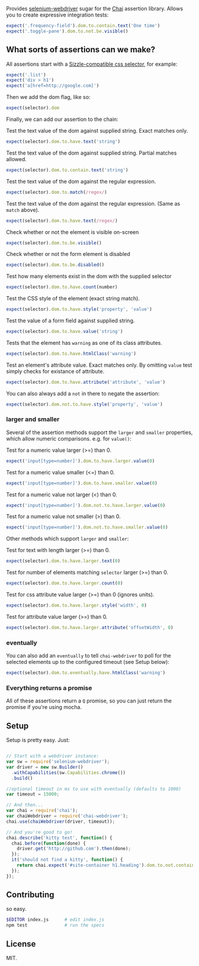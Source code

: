 Provides [selenium-webdriver](https://npmjs.org/package/selenium-webdriver) sugar for the [Chai](http://chaijs.com/) assertion library. Allows you to create expressive integration tests:

```javascript
expect('.frequency-field').dom.to.contain.text('One time')
expect('.toggle-pane').dom.to.not.be.visible()
```

## What sorts of assertions can we make?

All assertions start with a [Sizzle-compatible css selector](http://sizzlejs.com/), for example:

```javascript
expect('.list')
expect('div > h1')
expect('a[href=http://google.com]')
```

Then we add the dom flag, like so:

```javascript
expect(selector).dom
```

Finally, we can add our assertion to the chain:

Test the text value of the dom against supplied string. Exact matches only.
```javascript
expect(selector).dom.to.have.text('string')
```

Test the text value of the dom against supplied string. Partial matches allowed.
```javascript
expect(selector).dom.to.contain.text('string')
```

Test the text value of the dom against the regular expression.
```javascript
expect(selector).dom.to.match(/regex/)
```

Test the text value of the dom against the regular expression. (Same as `match` above).
```javascript
expect(selector).dom.to.have.text(/regex/)
```

Check whether or not the element is visible on-screen
```javascript
expect(selector).dom.to.be.visible()
```

Check whether or not the form element is disabled
```javascript
expect(selector).dom.to.be.disabled()
```

Test how many elements exist in the dom with the supplied selector
```javascript
expect(selector).dom.to.have.count(number)
```

Test the CSS style of the element (exact string match).
```javascript
expect(selector).dom.to.have.style('property', 'value')
```

Test the value of a form field against supplied string.
```javascript
expect(selector).dom.to.have.value('string')
```

Tests that the element has `warning` as one of its class attributes.
```javascript
expect(selector).dom.to.have.htmlClass('warning')
```

Test an element's attribute value. Exact matches only. By omitting `value` test simply checks for existance of attribute.
```javascript
expect(selector).dom.to.have.attribute('attribute', 'value')
```

You can also always add a `not` in there to negate the assertion:

```javascript
expect(selector).dom.not.to.have.style('property', 'value')
```


### larger and smaller

Several of the assertion methods support the `larger` and `smaller` properties, which allow numeric comparisons. e.g. for `value()`:

Test for a numeric value larger (>=) than 0.
```javascript
expect('input[type=number]').dom.to.have.larger.value(0)
```

Test for a numeric value smaller (<=) than 0.
```javascript
expect('input[type=number]').dom.to.have.smaller.value(0)
```

Test for a numeric value not larger (<) than 0.
```javascript
expect('input[type=number]').dom.not.to.have.larger.value(0)
```

Test for a numeric value not smaller (>) than 0.
```javascript
expect('input[type=number]').dom.not.to.have.smaller.value(0)
```

Other methods which support `larger` and `smaller`:

Test for text with length larger (>=) than 0.
```javascript
expect(selector).dom.to.have.larger.text(0)
```

Test for number of elements matching `selector` larger (>=) than 0.
```javascript
expect(selector).dom.to.have.larger.count(0)
```

Test for css attribute value larger (>=) than 0 (ignores units).
```javascript
expect(selector).dom.to.have.larger.style('width', 0)
```

Test for attribute value larger (>=) than 0.
```javascript
expect(selector).dom.to.have.larger.attribute('offsetWidth', 0)
```


### eventually

You can also add an `eventually` to tell `chai-webdriver` to poll for the selected elements up to the configured timeout (see Setup below):

```javascript
expect(selector).dom.to.eventually.have.htmlClass('warning')
```


### Everything returns a promise

All of these assertions return a `Q` promise, so you can just return the promise if you're using mocha.


## Setup

Setup is pretty easy. Just:

```javascript

// Start with a webdriver instance:
var sw = require('selenium-webdriver');
var driver = new sw.Builder()
  .withCapabilities(sw.Capabilities.chrome())
  .build()

//optional timeout in ms to use with eventually (defaults to 1000)
var timeout = 15000;

// And then...
var chai = require('chai');
var chaiWebdriver = require('chai-webdriver');
chai.use(chaiWebdriver(driver, timeout));

// And you're good to go!
chai.describe('kitty test', function() {
  chai.before(function(done) {
    driver.get('http://github.com').then(done);
  });
  it('should not find a kitty', function() {
    return chai.expect('#site-container h1.heading').dom.to.not.contain.text("I'm a kitty!");
  });
});
```

## Contributing

so easy.

```bash
$EDITOR index.js      # edit index.js
npm test              # run the specs
```

## License

MIT.
